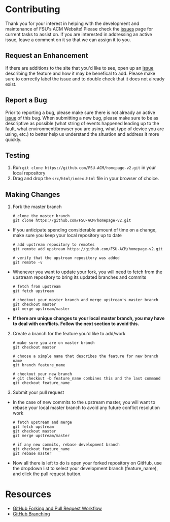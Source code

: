 # Contributing
Thank you for your interest in helping with the development and maintenance of FSU's ACM Website! Please check the [issues](https://github.com/FSU-ACM/homepage-v2/issues) page for current tasks to assist on. If you are interested in addressing an active issue, leave a comment on it so that we can assign it to you. 

## Request an Enhancement
If there are additions to the site that you'd like to see, open up an [issue](https://github.com/FSU-ACM/homepage-v2/labels/enhancement) describing the feature and how it may be benefical to add. Please make sure to correctly label the issue and to double check that it does not already exist.

## Report a Bug
Prior to reporting a bug, please make sure there is not already an active [issue](https://github.com/FSU-ACM/homepage-v2/labels/bugs) of this bug. When submitting a new bug, please make sure to be as descriptive as possible (what string of events happened leading up to the fault, what environment/browser you are using, what type of device you are using, etc.) to better help us understand the situation and address it more quickly.

## Testing
1. Run `git clone https://github.com/FSU-ACM/homepage-v2.git` in your local repository
2. Drag and drop the `src/html/index.html` file in your browser of choice.

## Making Changes
1. Fork the master branch  
    ```
    # clone the master branch
    git clone https://github.com/FSU-ACM/homepage-v2.git
    ```  
  * If you anticipate spending considerable amount of time on a change, make sure you keep your local repository up to date  
    ```
    # add upstream repository to remotes
    git remote add upstream https://github.com/FSU-ACM/homepage-v2.git
    
    # verify that the upstream repository was added
    git remote -v
    ```
  * Whenever you want to update your fork, you will need to fetch from the upstream repository to bring its updated branches and commits
    ```
    # fetch from upstream
    git fetch upstream

    # checkout your master branch and merge upstream's master branch
    git checkout master
    git merge upstream/master
    ```
  * **If there are unique changes to your local master branch, you may have to deal with conflicts. Follow the next section to avoid this.**  
2. Create a branch for the feature you'd like to add/work
    ```
    # make sure you are on master branch
    git checkout master

    # choose a simple name that describes the feature for new branch name
    git branch feature_name

    # checkout your new branch
    # git checkout -b feature_name combines this and the last command
    git checkout feature_name
    ```
3. Submit your pull request  
  * In the case of new commits to the upstream master, you will want to rebase your local master branch to avoid any future conflict resolution work
    ```
    # fetch upstream and merge
    git fetch upstream
    git checkout master
    git merge upstream/master

    # if any new commits, rebase development branch
    git checkout feature_name
    git rebase master
    ```
  * Now all there is left to do is open your forked repository on GitHub, use the dropdown list to select your development branch (feature_name), and click the pull request button.

# Resources
* [GitHub Forking and Pull Request Workflow](https://gist.github.com/Chaser324/ce0505fbed06b947d962)  
* [GitHub Branching](https://guides.github.com/introduction/flow/)